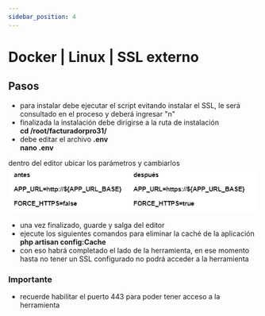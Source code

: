 ```yaml
---
sidebar_position: 4
---
```


# Docker | Linux | SSL externo

## Pasos

- para instalar debe ejecutar el script evitando instalar el SSL, le será consultado en el proceso y deberá ingresar "n"
- finalizada la instalación debe dirigirse a la ruta de instalación  
**cd /root/facturadorpro31/**
- debe editar el archivo **.env**  
**nano .env**    

dentro del editor ubicar los parámetros y cambiarlos  
![Alt text](image-9.png)    

- una vez finalizado, guarde y salga del editor
- ejecute los siguientes comandos para eliminar la caché de la aplicación  
**php artisan config:Cache**
- con eso habrá completado el lado de la herramienta, en ese momento hasta no tener un SSL configurado no podrá acceder a la herramienta

### Importante

- recuerde habilitar el puerto 443 para poder tener acceso a la herramienta